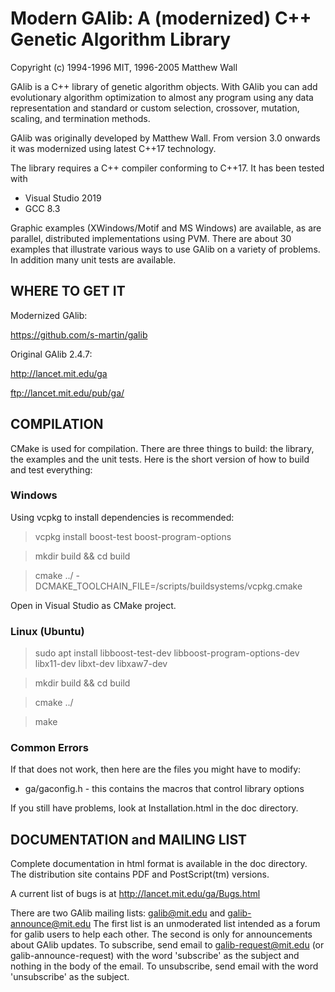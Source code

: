 # Modern GAlib: A (modernized) C++ Genetic Algorithm Library #
Copyright (c) 1994-1996 MIT, 1996-2005 Matthew Wall

GAlib is a C++ library of genetic algorithm objects.  With GAlib you can add 
evolutionary algorithm optimization to almost any program using any data 
representation and standard or custom selection, crossover, mutation, 
scaling, and termination methods.

GAlib was originally developed by Matthew Wall. From version 3.0 onwards
it was modernized using latest C++17 technology.  

The library requires a C++ compiler conforming to C++17. It has been tested with
- Visual Studio 2019
- GCC 8.3

Graphic examples (XWindows/Motif and MS Windows) are available, as are 
parallel, distributed implementations using PVM.  There are about 30 examples
that illustrate various ways to use GAlib on a variety of problems.
In addition many unit tests are available.

## WHERE TO GET IT ##

Modernized GAlib:

https://github.com/s-martin/galib

Original GAlib 2.4.7:

http://lancet.mit.edu/ga 

ftp://lancet.mit.edu/pub/ga/

## COMPILATION ##

CMake is used for compilation. There are three things to build: the library, the examples
and the unit tests. Here is the
short version of how to build and test everything:

### Windows ###

Using vcpkg to install dependencies is recommended:
> vcpkg install boost-test boost-program-options

> mkdir build && cd build

> cmake ../ -DCMAKE_TOOLCHAIN_FILE=<path to vcpkg>/scripts/buildsystems/vcpkg.cmake

Open in Visual Studio as CMake project.


### Linux (Ubuntu) ###

> sudo apt install libboost-test-dev libboost-program-options-dev libx11-dev libxt-dev libxaw7-dev 

> mkdir build && cd build

> cmake ../

> make

### Common Errors

If that does not work, then here are the files you might have to modify:

- ga/gaconfig.h  - this contains the macros that control library options

If you still have problems, look at Installation.html in the doc directory.

## DOCUMENTATION and MAILING LIST  ##

Complete documentation in html format is available in the doc directory.  The 
distribution site contains PDF and PostScript(tm) versions.

A current list of bugs is at http://lancet.mit.edu/ga/Bugs.html

There are two GAlib mailing lists:  galib@mit.edu and galib-announce@mit.edu
The first list is an unmoderated list intended as a forum for galib users to
help each other.  The second is only for announcements about GAlib updates.
To subscribe, send email to galib-request@mit.edu (or galib-announce-request)
with the word 'subscribe' as the subject and nothing in the body of the email.
To unsubscribe, send email with the word 'unsubscribe' as the subject.
